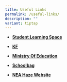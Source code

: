 ```yaml
---
title: Useful Links
permalink: /useful-links/
description: ""
variant: tiptap
---
```

<ul data-tight="true" class="tight">
<li>
<p><strong><a href="https://vle.learning.moe.edu.sg/login" rel="noopener noreferrer nofollow" target="_blank">Student Learning Space</a></strong>
</p>
</li>
<li>
<p><strong><a href="https://kf.rdc.nie.edu.sg/login" rel="noopener noreferrer nofollow" target="_blank">KF</a></strong>
</p>
</li>
<li>
<p><strong><a href="https://www.moe.gov.sg/primary" rel="noopener noreferrer nofollow" target="_blank">Ministry Of Education</a></strong>
</p>
</li>
<li>
<p><strong><a href="http://www.schoolbag.sg/" rel="noopener noreferrer nofollow" target="_blank">Schoolbag</a></strong>
</p>
</li>
<li>
<p><strong><a href="http://www.haze.gov.sg/" rel="noopener noreferrer nofollow" target="_blank">NEA Haze Website</a></strong>
</p>
</li>
</ul>
<p></p>